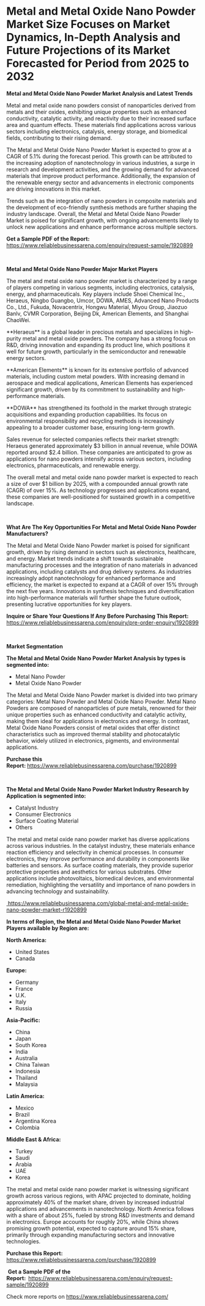 <p><h1>Metal and Metal Oxide Nano Powder Market Size Focuses on Market Dynamics, In-Depth Analysis and Future Projections of its Market Forecasted for Period from 2025 to 2032</h1></p><p><strong>Metal and Metal Oxide Nano Powder Market Analysis and Latest Trends</strong></p>
<p><p>Metal and metal oxide nano powders consist of nanoparticles derived from metals and their oxides, exhibiting unique properties such as enhanced conductivity, catalytic activity, and reactivity due to their increased surface area and quantum effects. These materials find applications across various sectors including electronics, catalysis, energy storage, and biomedical fields, contributing to their rising demand.</p><p>The Metal and Metal Oxide Nano Powder Market is expected to grow at a CAGR of 5.1% during the forecast period. This growth can be attributed to the increasing adoption of nanotechnology in various industries, a surge in research and development activities, and the growing demand for advanced materials that improve product performance. Additionally, the expansion of the renewable energy sector and advancements in electronic components are driving innovations in this market. </p><p>Trends such as the integration of nano powders in composite materials and the development of eco-friendly synthesis methods are further shaping the industry landscape. Overall, the Metal and Metal Oxide Nano Powder Market is poised for significant growth, with ongoing advancements likely to unlock new applications and enhance performance across multiple sectors.</p></p>
<p><strong>Get a Sample PDF of the Report:&nbsp;</strong> <a href="https://www.reliablebusinessarena.com/enquiry/request-sample/1920899?utm_campaign=3263&utm_medium=2&utm_source=Github&utm_content=ia&utm_term=03042025&utm_id=metal-and-metal-oxide-nano-powder">https://www.reliablebusinessarena.com/enquiry/request-sample/1920899</a></p>
<p>&nbsp;</p>
<p><strong>Metal and Metal Oxide Nano Powder Major Market Players</strong></p>
<p><p>The metal and metal oxide nano powder market is characterized by a range of players competing in various segments, including electronics, catalysis, energy, and pharmaceuticals. Key players include Shoei Chemical Inc., Heraeus, Ningbo Guangbo, Umcor, DOWA, AMES, Advanced Nano Products Co., Ltd., Fukuda, Novacentrix, Hongwu Material, Miyou Group, Jiaozuo Banlv, CVMR Corporation, Beijing Dk, American Elements, and Shanghai ChaoWei.</p><p>**Heraeus** is a global leader in precious metals and specializes in high-purity metal and metal oxide powders. The company has a strong focus on R&D, driving innovation and expanding its product line, which positions it well for future growth, particularly in the semiconductor and renewable energy sectors.</p><p>**American Elements** is known for its extensive portfolio of advanced materials, including custom metal powders. With increasing demand in aerospace and medical applications, American Elements has experienced significant growth, driven by its commitment to sustainability and high-performance materials.</p><p>**DOWA** has strengthened its foothold in the market through strategic acquisitions and expanding production capabilities. Its focus on environmental responsibility and recycling methods is increasingly appealing to a broader customer base, ensuring long-term growth.</p><p>Sales revenue for selected companies reflects their market strength: Heraeus generated approximately $3 billion in annual revenue, while DOWA reported around $2.4 billion. These companies are anticipated to grow as applications for nano powders intensify across various sectors, including electronics, pharmaceuticals, and renewable energy.</p><p>The overall metal and metal oxide nano powder market is expected to reach a size of over $1 billion by 2025, with a compounded annual growth rate (CAGR) of over 15%. As technology progresses and applications expand, these companies are well-positioned for sustained growth in a competitive landscape.</p></p>
<p>&nbsp;</p>
<p><strong>What Are The Key Opportunities For Metal and Metal Oxide Nano Powder Manufacturers?</strong></p>
<p><p>The Metal and Metal Oxide Nano Powder market is poised for significant growth, driven by rising demand in sectors such as electronics, healthcare, and energy. Market trends indicate a shift towards sustainable manufacturing processes and the integration of nano materials in advanced applications, including catalysts and drug delivery systems. As industries increasingly adopt nanotechnology for enhanced performance and efficiency, the market is expected to expand at a CAGR of over 15% through the next five years. Innovations in synthesis techniques and diversification into high-performance materials will further shape the future outlook, presenting lucrative opportunities for key players.</p></p>
<p><strong>Inquire or Share Your Questions If Any Before Purchasing This Report:</strong> <a href="https://www.reliablebusinessarena.com/enquiry/pre-order-enquiry/1920899?utm_campaign=3263&utm_medium=2&utm_source=Github&utm_content=ia&utm_term=03042025&utm_id=metal-and-metal-oxide-nano-powder">https://www.reliablebusinessarena.com/enquiry/pre-order-enquiry/1920899</a></p>
<p>&nbsp;</p>
<p><strong>Market Segmentation</strong></p>
<p><strong>The Metal and Metal Oxide Nano Powder Market Analysis by types is segmented into:</strong></p>
<p><ul><li>Metal Nano Powder</li><li>Metal Oxide Nano Powder</li></ul></p>
<p><p>The Metal and Metal Oxide Nano Powder market is divided into two primary categories: Metal Nano Powder and Metal Oxide Nano Powder. Metal Nano Powders are composed of nanoparticles of pure metals, renowned for their unique properties such as enhanced conductivity and catalytic activity, making them ideal for applications in electronics and energy. In contrast, Metal Oxide Nano Powders consist of metal oxides that offer distinct characteristics such as improved thermal stability and photocatalytic behavior, widely utilized in electronics, pigments, and environmental applications.</p></p>
<p><strong>Purchase this Report:&nbsp;</strong><a href="https://www.reliablebusinessarena.com/purchase/1920899?utm_campaign=3263&utm_medium=2&utm_source=Github&utm_content=ia&utm_term=03042025&utm_id=metal-and-metal-oxide-nano-powder">https://www.reliablebusinessarena.com/purchase/1920899</a></p>
<p>&nbsp;</p>
<p><strong>The Metal and Metal Oxide Nano Powder Market Industry Research by Application is segmented into:</strong></p>
<p><ul><li>Catalyst Industry</li><li>Consumer Electronics</li><li>Surface Coating Material</li><li>Others</li></ul></p>
<p><p>The metal and metal oxide nano powder market has diverse applications across various industries. In the catalyst industry, these materials enhance reaction efficiency and selectivity in chemical processes. In consumer electronics, they improve performance and durability in components like batteries and sensors. As surface coating materials, they provide superior protective properties and aesthetics for various substrates. Other applications include photovoltaics, biomedical devices, and environmental remediation, highlighting the versatility and importance of nano powders in advancing technology and sustainability.</p></p>
<p><a href="https://www.reliablebusinessarena.com/global-metal-and-metal-oxide-nano-powder-market-r1920899?utm_campaign=3263&utm_medium=2&utm_source=Github&utm_content=ia&utm_term=03042025&utm_id=metal-and-metal-oxide-nano-powder">&nbsp;https://www.reliablebusinessarena.com/global-metal-and-metal-oxide-nano-powder-market-r1920899</a></p>
<p><strong>In terms of Region, the Metal and Metal Oxide Nano Powder Market Players available by Region are:</strong></p>
<p>
    <p> <strong> North America: </strong>
        <ul>
            <li>United States</li>
            <li>Canada</li>
        </ul>
        </p> 
    <p> <strong> Europe: </strong>
        <ul>
            <li>Germany</li>
            <li>France</li>
            <li>U.K.</li>
            <li>Italy</li>
            <li>Russia</li>
        </ul>
        </p> 
    <p> <strong> Asia-Pacific: </strong>
        <ul>
            <li>China</li>
            <li>Japan</li>
            <li>South Korea</li>
            <li>India</li>
            <li>Australia</li>
            <li>China Taiwan</li>
            <li>Indonesia</li>
            <li>Thailand</li>
            <li>Malaysia</li>
        </ul>
        </p> 
    <p> <strong> Latin America: </strong>
        <ul>
            <li>Mexico</li>
            <li>Brazil</li>
            <li>Argentina Korea</li>
            <li>Colombia</li>
        </ul>
        </p> 
    <p> <strong> Middle East & Africa: </strong>
        <ul>
            <li>Turkey</li>
            <li>Saudi</li>
            <li>Arabia</li>
            <li>UAE</li>
            <li>Korea</li>
        </ul>
    </p>
    </p>
<p><p>The metal and metal oxide nano powder market is witnessing significant growth across various regions, with APAC projected to dominate, holding approximately 40% of the market share, driven by increased industrial applications and advancements in nanotechnology. North America follows with a share of about 25%, fueled by strong R&D investments and demand in electronics. Europe accounts for roughly 20%, while China shows promising growth potential, expected to capture around 15% share, primarily through expanding manufacturing sectors and innovative technologies.</p></p>
<p><strong>Purchase this Report: </strong><a href="https://www.reliablebusinessarena.com/purchase/1920899?utm_campaign=3263&utm_medium=2&utm_source=Github&utm_content=ia&utm_term=03042025&utm_id=metal-and-metal-oxide-nano-powder">https://www.reliablebusinessarena.com/purchase/1920899</a></p>
<p>&nbsp;<strong>Get a Sample PDF of the Report:&nbsp;&nbsp;</strong><a href="https://www.reliablebusinessarena.com/enquiry/request-sample/1920899?utm_campaign=3263&utm_medium=2&utm_source=Github&utm_content=ia&utm_term=03042025&utm_id=metal-and-metal-oxide-nano-powder">https://www.reliablebusinessarena.com/enquiry/request-sample/1920899</a></p>
<p><strong></strong></p>
<p>Check more reports on <a href="https://www.reliablebusinessarena.com/?utm_campaign=3263&utm_medium=2&utm_source=Github&utm_content=ia&utm_term=03042025&utm_id=metal-and-metal-oxide-nano-powder">https://www.reliablebusinessarena.com/</a></p>